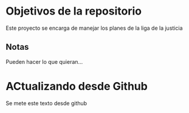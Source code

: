 # Objetivos de la repositorio

Este proyecto se encarga de manejar los planes de la liga de la justicia


## Notas
Pueden hacer lo que quieran...

# ACtualizando desde Github
Se mete este texto desde github
